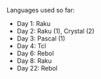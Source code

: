 Languages used so far:
- Day 1: Raku
- Day 2: Raku (1), Crystal (2)
- Day 3: Pascal (1)
- Day 4: Tcl
- Day 6: Rebol
- Day 8: Raku
- Day 22: Rebol
